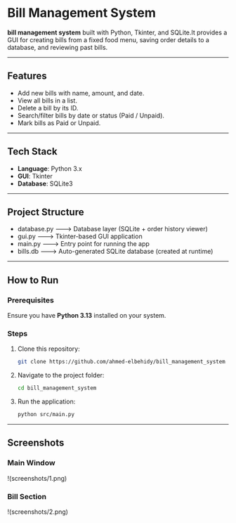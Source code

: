 # Bill Management System

**bill management system** built with Python, Tkinter, and SQLite.It provides a GUI for creating bills from a fixed food menu, saving order details to a database, and reviewing past bills.

---

## **Features**
- Add new bills with name, amount, and date.  
- View all bills in a list.  
- Delete a bill by its ID.  
- Search/filter bills by date or status (Paid / Unpaid).  
- Mark bills as Paid or Unpaid.  

---

##  Tech Stack
- **Language**: Python 3.x
- **GUI**: Tkinter
- **Database**: SQLite3

---

## Project Structure
- database.py     --->  Database layer (SQLite + order history viewer)
- gui.py          --->  Tkinter-based GUI application
- main.py         --->  Entry point for running the app
- bills.db        --->  Auto-generated SQLite database (created at runtime)

---


## How to Run

### Prerequisites
Ensure you have **Python 3.13** installed on your system.

### Steps

1. Clone this repository:
   ```bash
   git clone https://github.com/ahmed-elbehidy/bill_management_system
1. Navigate to the project folder:
   ```bash
   cd bill_management_system
1. Run the application:
   ```bash
   python src/main.py

---

## Screenshots

### Main Window
!(screenshots/1.png)

### Bill Section
!(screenshots/2.png)

